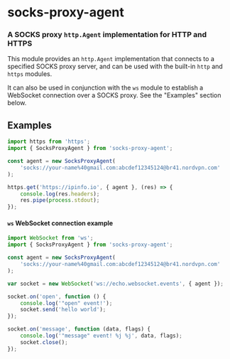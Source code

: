 socks-proxy-agent
================
### A SOCKS proxy `http.Agent` implementation for HTTP and HTTPS

This module provides an `http.Agent` implementation that connects to a
specified SOCKS proxy server, and can be used with the built-in `http`
and `https` modules.

It can also be used in conjunction with the `ws` module to establish a WebSocket
connection over a SOCKS proxy. See the "Examples" section below.

Examples
--------

```ts
import https from 'https';
import { SocksProxyAgent } from 'socks-proxy-agent';

const agent = new SocksProxyAgent(
	'socks://your-name%40gmail.com:abcdef12345124@br41.nordvpn.com'
);

https.get('https://ipinfo.io', { agent }, (res) => {
	console.log(res.headers);
	res.pipe(process.stdout);
});
```

#### `ws` WebSocket connection example

```ts
import WebSocket from 'ws';
import { SocksProxyAgent } from 'socks-proxy-agent';

const agent = new SocksProxyAgent(
	'socks://your-name%40gmail.com:abcdef12345124@br41.nordvpn.com'
);

var socket = new WebSocket('ws://echo.websocket.events', { agent });

socket.on('open', function () {
	console.log('"open" event!');
	socket.send('hello world');
});

socket.on('message', function (data, flags) {
	console.log('"message" event! %j %j', data, flags);
	socket.close();
});
```